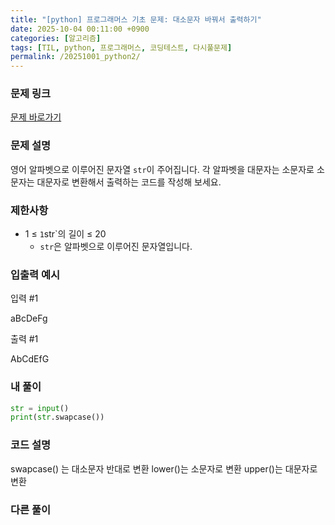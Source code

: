 ```yaml
---
title: "[python] 프로그래머스 기초 문제: 대소문자 바꿔서 출력하기"
date: 2025-10-04 00:11:00 +0900   
categories: [알고리즘]                 
tags: [TIL, python, 프로그래머스, 코딩테스트, 다시풀문제]
permalink: /20251001_python2/      
---
```


### 문제 링크

[문제 바로가기](https://school.programmers.co.kr/learn/courses/30/lessons/181949)

### 문제 설명

영어 알파벳으로 이루어진 문자열 `str`이 주어집니다. 각 알파벳을 대문자는 소문자로 소문자는 대문자로 변환해서 출력하는 코드를 작성해 보세요.


### 제한사항

- 1 ≤ `1`str`의 길이 ≤ 20
    - `str`은 알파벳으로 이루어진 문자열입니다.



### 입출력 예시

입력 #1

aBcDeFg


출력 #1

AbCdEfG



### 내 풀이

```python
str = input()
print(str.swapcase())
```


### 코드 설명
swapcase() 는 대소문자 반대로 변환
lower()는 소문자로 변환
upper()는 대문자로 변환



### 다른 풀이
